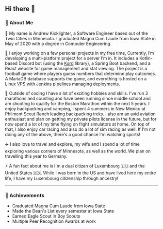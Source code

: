 ## Hi there 👋

### 🚀 About Me 
🤠 My name is Andrew Kicklighter, a Software Engineer based out of the Twin Cities in Minnesota. I graduated Magna Cum Laude from Iowa State in May of 2020 with a degree in Computer Engineering. 

🔭 I enjoy working on a few personal projects in my free time, Currently, I’m developing a multi-platform project for a server I’m in. It includes a Kotlin-based Discord bot (using the [Kord](https://github.com/kordlib/kord?tab=readme-ov-file) library), a Spring Boot backend, and a React website for game management and stat viewing. The project is a football game where players guess numbers that determine play outcomes. A MariaDB database supports the game, and everything is hosted on a Linux VPS with Jenkins pipelines managing deployments.

🏃 Outside of coding I have a lot of exciting hobbies and skills. I've run 3 marathons and counting and have been running since middle school and am shooting to qualify for the Boston Marathon within the next 5 years. I enjoy backpacking and camping, I spent 4 summers in New Mexico at Philmont Scout Ranch leading backpacking treks. I also am an avid aviation enthusiast and plan on getting my private pilots license in the future, but for now spend a lot of my time flying on flight simulators at home. On top of that, I also enjoy car racing and also do a lot of sim racing as well. If I'm not doing any of the above, there's a good chance I'm watching sports!

✈️ I also love to travel and explore, my wife and I spend a lot of time exploring various corners of Minnesota, as well as the world. We plan on travelling this year to Germany.

⚡ A fun fact about me is I'm a dual citizen of Luxembourg 🇱🇺 and the United States 🇺🇸. While I was born in the US and have lived here my entire life, I have my Luxembourg citizenship through ancestry!

---

### 🥇 Achievements

- Graduated Magna Cum Laude from Iowa State
- Made the Dean's List every semester at Iowa State
- Earned Eagle Scout in Boy Scouts
- Multiple Peer Recognition Awards at work

